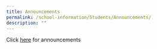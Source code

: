 ```yaml
---
title: Announcements
permalink: /school-information/Students/Announcements/
description: ""
---
```

Click  [here](/announcements/announcements/) for announcements